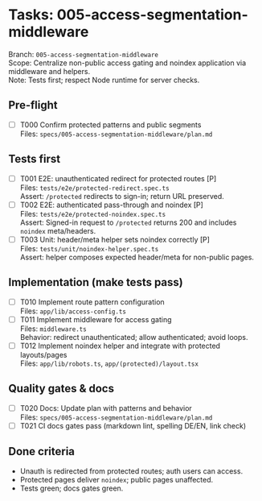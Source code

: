 # Tasks: 005-access-segmentation-middleware

Branch: `005-access-segmentation-middleware`  
Scope: Centralize non-public access gating and noindex application via middleware and helpers.  
Note: Tests first; respect Node runtime for server checks.

## Pre-flight

- [ ] T000 Confirm protected patterns and public segments  
       Files: `specs/005-access-segmentation-middleware/plan.md`

## Tests first

- [ ] T001 E2E: unauthenticated redirect for protected routes [P]  
       Files: `tests/e2e/protected-redirect.spec.ts`  
       Assert: `/protected` redirects to sign-in; return URL preserved.
- [ ] T002 E2E: authenticated pass-through and noindex [P]  
       Files: `tests/e2e/protected-noindex.spec.ts`  
       Assert: Signed-in request to `/protected` returns 200 and includes `noindex` meta/headers.
- [ ] T003 Unit: header/meta helper sets noindex correctly [P]  
       Files: `tests/unit/noindex-helper.spec.ts`  
       Assert: helper composes expected header/meta for non-public pages.

## Implementation (make tests pass)

- [ ] T010 Implement route pattern configuration  
       Files: `app/lib/access-config.ts`
- [ ] T011 Implement middleware for access gating  
       Files: `middleware.ts`  
       Behavior: redirect unauthenticated; allow authenticated; avoid loops.
- [ ] T012 Implement noindex helper and integrate with protected layouts/pages  
       Files: `app/lib/robots.ts`, `app/(protected)/layout.tsx`

## Quality gates & docs

- [ ] T020 Docs: Update plan with patterns and behavior  
       Files: `specs/005-access-segmentation-middleware/plan.md`
- [ ] T021 CI docs gates pass (markdown lint, spelling DE/EN, link check)

## Done criteria

- Unauth is redirected from protected routes; auth users can access.
- Protected pages deliver `noindex`; public pages unaffected.
- Tests green; docs gates green.
